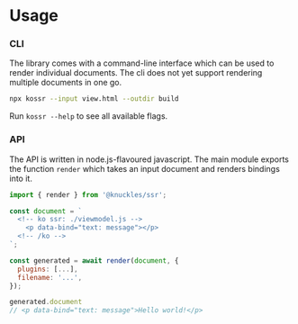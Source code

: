 # Usage

### CLI

The library comes with a command-line interface which can be used to render individual documents. The cli does not yet support rendering multiple documents in one go.

```sh
npx kossr --input view.html --outdir build
```

Run `kossr --help` to see all available flags.

### API

The API is written in node.js-flavoured javascript. The main module exports the function `render` which takes an input document and renders bindings into it.

```js
import { render } from '@knuckles/ssr';

const document = `
  <!-- ko ssr: ./viewmodel.js -->
    <p data-bind="text: message"></p>
  <!-- /ko -->
`;

const generated = await render(document, {
  plugins: [...],
  filename: '...',
});

generated.document
// <p data-bind="text: message">Hello world!</p>
```
